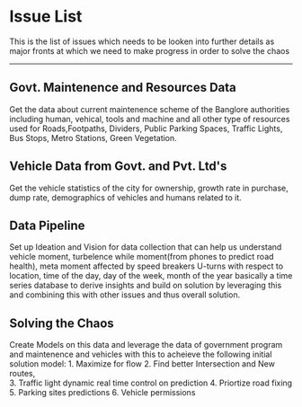 # Issue List
This is the list of issues which needs to be looken into further details as major fronts at which we need to make progress in order to solve the chaos

- - - 


## Govt. Maintenence and Resources Data 
 Get the data about current maintenence scheme of the Banglore authorities including human, vehical, tools and machine and all other type of resources used for Roads,Footpaths, Dividers, Public Parking Spaces, Traffic Lights, Bus Stops, Metro Stations, Green Vegetation.

## Vehicle Data from Govt. and Pvt. Ltd's
Get the vehicle statistics of the city for ownership, growth rate in purchase, dump rate, demographics of vehicles and humans related to it. 

## Data Pipeline
Set up Ideation and Vision for data collection that can help us understand vehicle moment, turbelence while moment(from phones to predict road health), meta moment affected by speed breakers U-turns  with respect to location, time of the day, day of the week, month of the year basically a time series database to derive insights and build on solution by leveraging this and combining this with other issues and thus overall solution.

## Solving the Chaos
Create Models on this data and leverage the data of government program and maintenence and vehicles with this to acheieve the following initial solution model:
    1. Maximize for flow 
    2. Find better Intersection and New routes,   
    3. Traffic light dynamic real time control on prediction
    4. Priortize road fixing 
    5. Parking sites predictions
    6. Vehicle permissions
